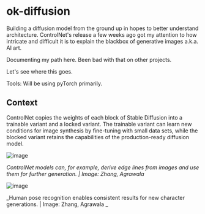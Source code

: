 # ok-diffusion

Building a diffusion model from the ground up in hopes to better understand architecture. ControlNet's release a few weeks ago got my attention to how intricate and difficult it is to explain the blackbox of generative images a.k.a. AI art.

Documenting my path here. Been bad with that on other projects.

Let's see where this goes. 

Tools: Will be using pyTorch primarily.

## Context

ControlNet copies the weights of each block of Stable Diffusion into a trainable variant and a locked variant. The trainable variant can learn new conditions for image synthesis by fine-tuning with small data sets, while the blocked variant retains the capabilities of the production-ready diffusion model.

![image](https://user-images.githubusercontent.com/63992417/231795326-15eb4550-79b2-479e-bc26-8f19f49f420c.png)

_ControlNet models can, for example, derive edge lines from images and use them for further generation. | Image: Zhang, Agrawala_


![image](https://user-images.githubusercontent.com/63992417/231795826-96199f92-200b-4ccc-b851-9ccc86a95bfd.png)

_Human pose recognition enables consistent results for new character generations. | Image: Zhang, Agrawala
_
